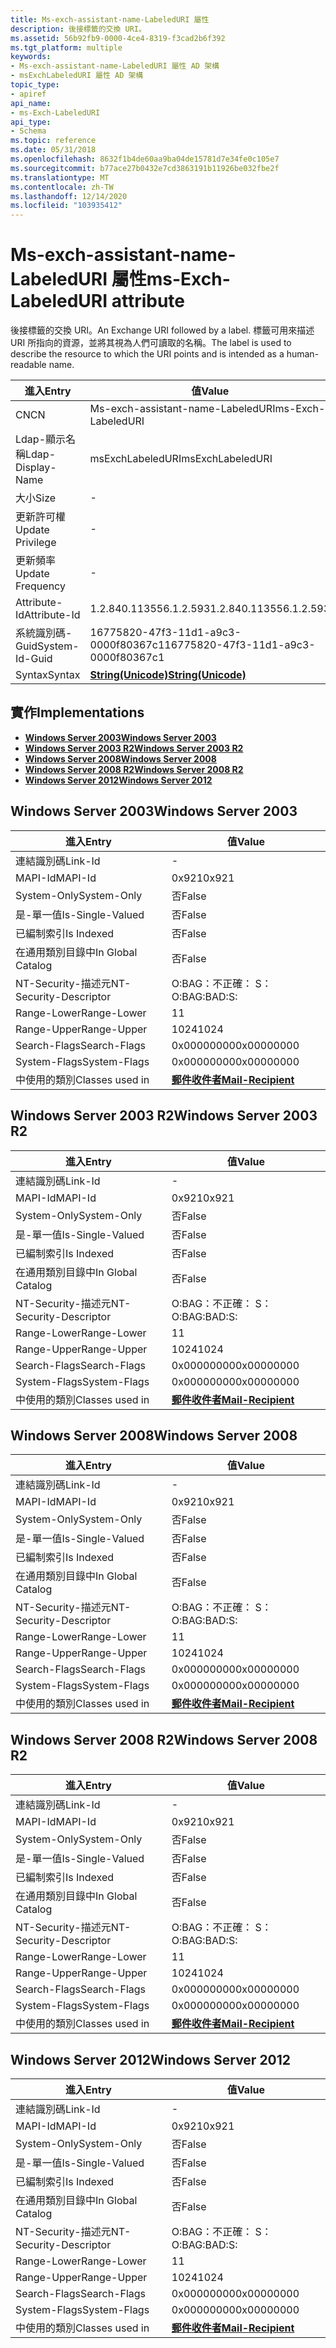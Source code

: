 ```yaml
---
title: Ms-exch-assistant-name-LabeledURI 屬性
description: 後接標籤的交換 URI。
ms.assetid: 56b92fb9-0000-4ce4-8319-f3cad2b6f392
ms.tgt_platform: multiple
keywords:
- Ms-exch-assistant-name-LabeledURI 屬性 AD 架構
- msExchLabeledURI 屬性 AD 架構
topic_type:
- apiref
api_name:
- ms-Exch-LabeledURI
api_type:
- Schema
ms.topic: reference
ms.date: 05/31/2018
ms.openlocfilehash: 8632f1b4de60aa9ba04de15781d7e34fe0c105e7
ms.sourcegitcommit: b77ace27b0432e7cd3863191b11926be032fbe2f
ms.translationtype: MT
ms.contentlocale: zh-TW
ms.lasthandoff: 12/14/2020
ms.locfileid: "103935412"
---
```

# <a name="ms-exch-labeleduri-attribute"></a><span data-ttu-id="28490-105">Ms-exch-assistant-name-LabeledURI 屬性</span><span class="sxs-lookup"><span data-stu-id="28490-105">ms-Exch-LabeledURI attribute</span></span>

<span data-ttu-id="28490-106">後接標籤的交換 URI。</span><span class="sxs-lookup"><span data-stu-id="28490-106">An Exchange URI followed by a label.</span></span> <span data-ttu-id="28490-107">標籤可用來描述 URI 所指向的資源，並將其視為人們可讀取的名稱。</span><span class="sxs-lookup"><span data-stu-id="28490-107">The label is used to describe the resource to which the URI points and is intended as a human-readable name.</span></span>



| <span data-ttu-id="28490-108">進入</span><span class="sxs-lookup"><span data-stu-id="28490-108">Entry</span></span> | <span data-ttu-id="28490-109">值</span><span class="sxs-lookup"><span data-stu-id="28490-109">Value</span></span> |
|-------------------|---------------------------------------------|
| <span data-ttu-id="28490-110">CN</span><span class="sxs-lookup"><span data-stu-id="28490-110">CN</span></span>                | <span data-ttu-id="28490-111">Ms-exch-assistant-name-LabeledURI</span><span class="sxs-lookup"><span data-stu-id="28490-111">ms-Exch-LabeledURI</span></span>                          |
| <span data-ttu-id="28490-112">Ldap-顯示名稱</span><span class="sxs-lookup"><span data-stu-id="28490-112">Ldap-Display-Name</span></span> | <span data-ttu-id="28490-113">msExchLabeledURI</span><span class="sxs-lookup"><span data-stu-id="28490-113">msExchLabeledURI</span></span>                            |
| <span data-ttu-id="28490-114">大小</span><span class="sxs-lookup"><span data-stu-id="28490-114">Size</span></span>              | \-                                          |
| <span data-ttu-id="28490-115">更新許可權</span><span class="sxs-lookup"><span data-stu-id="28490-115">Update Privilege</span></span>  | \-                                          |
| <span data-ttu-id="28490-116">更新頻率</span><span class="sxs-lookup"><span data-stu-id="28490-116">Update Frequency</span></span>  | \-                                          |
| <span data-ttu-id="28490-117">Attribute-Id</span><span class="sxs-lookup"><span data-stu-id="28490-117">Attribute-Id</span></span>      | <span data-ttu-id="28490-118">1.2.840.113556.1.2.593</span><span class="sxs-lookup"><span data-stu-id="28490-118">1.2.840.113556.1.2.593</span></span>                      |
| <span data-ttu-id="28490-119">系統識別碼-Guid</span><span class="sxs-lookup"><span data-stu-id="28490-119">System-Id-Guid</span></span>    | <span data-ttu-id="28490-120">16775820-47f3-11d1-a9c3-0000f80367c1</span><span class="sxs-lookup"><span data-stu-id="28490-120">16775820-47f3-11d1-a9c3-0000f80367c1</span></span>        |
| <span data-ttu-id="28490-121">Syntax</span><span class="sxs-lookup"><span data-stu-id="28490-121">Syntax</span></span>            | [<span data-ttu-id="28490-122">**String(Unicode)**</span><span class="sxs-lookup"><span data-stu-id="28490-122">**String(Unicode)**</span></span>](s-string-unicode.md) |



## <a name="implementations"></a><span data-ttu-id="28490-123">實作</span><span class="sxs-lookup"><span data-stu-id="28490-123">Implementations</span></span>

-   [<span data-ttu-id="28490-124">**Windows Server 2003**</span><span class="sxs-lookup"><span data-stu-id="28490-124">**Windows Server 2003**</span></span>](#windows-server-2003)
-   [<span data-ttu-id="28490-125">**Windows Server 2003 R2**</span><span class="sxs-lookup"><span data-stu-id="28490-125">**Windows Server 2003 R2**</span></span>](#windows-server-2003-r2)
-   [<span data-ttu-id="28490-126">**Windows Server 2008**</span><span class="sxs-lookup"><span data-stu-id="28490-126">**Windows Server 2008**</span></span>](#windows-server-2008)
-   [<span data-ttu-id="28490-127">**Windows Server 2008 R2**</span><span class="sxs-lookup"><span data-stu-id="28490-127">**Windows Server 2008 R2**</span></span>](#windows-server-2008-r2)
-   [<span data-ttu-id="28490-128">**Windows Server 2012**</span><span class="sxs-lookup"><span data-stu-id="28490-128">**Windows Server 2012**</span></span>](#windows-server-2012)

## <a name="windows-server-2003"></a><span data-ttu-id="28490-129">Windows Server 2003</span><span class="sxs-lookup"><span data-stu-id="28490-129">Windows Server 2003</span></span>



| <span data-ttu-id="28490-130">進入</span><span class="sxs-lookup"><span data-stu-id="28490-130">Entry</span></span> | <span data-ttu-id="28490-131">值</span><span class="sxs-lookup"><span data-stu-id="28490-131">Value</span></span> |
|------------------------|------------------------------------------------------|
| <span data-ttu-id="28490-132">連結識別碼</span><span class="sxs-lookup"><span data-stu-id="28490-132">Link-Id</span></span>                | \-                                                   |
| <span data-ttu-id="28490-133">MAPI-Id</span><span class="sxs-lookup"><span data-stu-id="28490-133">MAPI-Id</span></span>                | <span data-ttu-id="28490-134">0x921</span><span class="sxs-lookup"><span data-stu-id="28490-134">0x921</span></span>                                                |
| <span data-ttu-id="28490-135">System-Only</span><span class="sxs-lookup"><span data-stu-id="28490-135">System-Only</span></span>            | <span data-ttu-id="28490-136">否</span><span class="sxs-lookup"><span data-stu-id="28490-136">False</span></span>                                                |
| <span data-ttu-id="28490-137">是-單一值</span><span class="sxs-lookup"><span data-stu-id="28490-137">Is-Single-Valued</span></span>       | <span data-ttu-id="28490-138">否</span><span class="sxs-lookup"><span data-stu-id="28490-138">False</span></span>                                                |
| <span data-ttu-id="28490-139">已編制索引</span><span class="sxs-lookup"><span data-stu-id="28490-139">Is Indexed</span></span>             | <span data-ttu-id="28490-140">否</span><span class="sxs-lookup"><span data-stu-id="28490-140">False</span></span>                                                |
| <span data-ttu-id="28490-141">在通用類別目錄中</span><span class="sxs-lookup"><span data-stu-id="28490-141">In Global Catalog</span></span>      | <span data-ttu-id="28490-142">否</span><span class="sxs-lookup"><span data-stu-id="28490-142">False</span></span>                                                |
| <span data-ttu-id="28490-143">NT-Security-描述元</span><span class="sxs-lookup"><span data-stu-id="28490-143">NT-Security-Descriptor</span></span> | <span data-ttu-id="28490-144">O:BAG：不正確： S：</span><span class="sxs-lookup"><span data-stu-id="28490-144">O:BAG:BAD:S:</span></span>                                         |
| <span data-ttu-id="28490-145">Range-Lower</span><span class="sxs-lookup"><span data-stu-id="28490-145">Range-Lower</span></span>            | <span data-ttu-id="28490-146">1</span><span class="sxs-lookup"><span data-stu-id="28490-146">1</span></span>                                                    |
| <span data-ttu-id="28490-147">Range-Upper</span><span class="sxs-lookup"><span data-stu-id="28490-147">Range-Upper</span></span>            | <span data-ttu-id="28490-148">1024</span><span class="sxs-lookup"><span data-stu-id="28490-148">1024</span></span>                                                 |
| <span data-ttu-id="28490-149">Search-Flags</span><span class="sxs-lookup"><span data-stu-id="28490-149">Search-Flags</span></span>           | <span data-ttu-id="28490-150">0x00000000</span><span class="sxs-lookup"><span data-stu-id="28490-150">0x00000000</span></span>                                           |
| <span data-ttu-id="28490-151">System-Flags</span><span class="sxs-lookup"><span data-stu-id="28490-151">System-Flags</span></span>           | <span data-ttu-id="28490-152">0x00000000</span><span class="sxs-lookup"><span data-stu-id="28490-152">0x00000000</span></span>                                           |
| <span data-ttu-id="28490-153">中使用的類別</span><span class="sxs-lookup"><span data-stu-id="28490-153">Classes used in</span></span>        | [<span data-ttu-id="28490-154">**郵件收件者**</span><span class="sxs-lookup"><span data-stu-id="28490-154">**Mail-Recipient**</span></span>](c-mailrecipient.md)<br/> |



## <a name="windows-server-2003-r2"></a><span data-ttu-id="28490-155">Windows Server 2003 R2</span><span class="sxs-lookup"><span data-stu-id="28490-155">Windows Server 2003 R2</span></span>



| <span data-ttu-id="28490-156">進入</span><span class="sxs-lookup"><span data-stu-id="28490-156">Entry</span></span> | <span data-ttu-id="28490-157">值</span><span class="sxs-lookup"><span data-stu-id="28490-157">Value</span></span> |
|------------------------|------------------------------------------------------|
| <span data-ttu-id="28490-158">連結識別碼</span><span class="sxs-lookup"><span data-stu-id="28490-158">Link-Id</span></span>                | \-                                                   |
| <span data-ttu-id="28490-159">MAPI-Id</span><span class="sxs-lookup"><span data-stu-id="28490-159">MAPI-Id</span></span>                | <span data-ttu-id="28490-160">0x921</span><span class="sxs-lookup"><span data-stu-id="28490-160">0x921</span></span>                                                |
| <span data-ttu-id="28490-161">System-Only</span><span class="sxs-lookup"><span data-stu-id="28490-161">System-Only</span></span>            | <span data-ttu-id="28490-162">否</span><span class="sxs-lookup"><span data-stu-id="28490-162">False</span></span>                                                |
| <span data-ttu-id="28490-163">是-單一值</span><span class="sxs-lookup"><span data-stu-id="28490-163">Is-Single-Valued</span></span>       | <span data-ttu-id="28490-164">否</span><span class="sxs-lookup"><span data-stu-id="28490-164">False</span></span>                                                |
| <span data-ttu-id="28490-165">已編制索引</span><span class="sxs-lookup"><span data-stu-id="28490-165">Is Indexed</span></span>             | <span data-ttu-id="28490-166">否</span><span class="sxs-lookup"><span data-stu-id="28490-166">False</span></span>                                                |
| <span data-ttu-id="28490-167">在通用類別目錄中</span><span class="sxs-lookup"><span data-stu-id="28490-167">In Global Catalog</span></span>      | <span data-ttu-id="28490-168">否</span><span class="sxs-lookup"><span data-stu-id="28490-168">False</span></span>                                                |
| <span data-ttu-id="28490-169">NT-Security-描述元</span><span class="sxs-lookup"><span data-stu-id="28490-169">NT-Security-Descriptor</span></span> | <span data-ttu-id="28490-170">O:BAG：不正確： S：</span><span class="sxs-lookup"><span data-stu-id="28490-170">O:BAG:BAD:S:</span></span>                                         |
| <span data-ttu-id="28490-171">Range-Lower</span><span class="sxs-lookup"><span data-stu-id="28490-171">Range-Lower</span></span>            | <span data-ttu-id="28490-172">1</span><span class="sxs-lookup"><span data-stu-id="28490-172">1</span></span>                                                    |
| <span data-ttu-id="28490-173">Range-Upper</span><span class="sxs-lookup"><span data-stu-id="28490-173">Range-Upper</span></span>            | <span data-ttu-id="28490-174">1024</span><span class="sxs-lookup"><span data-stu-id="28490-174">1024</span></span>                                                 |
| <span data-ttu-id="28490-175">Search-Flags</span><span class="sxs-lookup"><span data-stu-id="28490-175">Search-Flags</span></span>           | <span data-ttu-id="28490-176">0x00000000</span><span class="sxs-lookup"><span data-stu-id="28490-176">0x00000000</span></span>                                           |
| <span data-ttu-id="28490-177">System-Flags</span><span class="sxs-lookup"><span data-stu-id="28490-177">System-Flags</span></span>           | <span data-ttu-id="28490-178">0x00000000</span><span class="sxs-lookup"><span data-stu-id="28490-178">0x00000000</span></span>                                           |
| <span data-ttu-id="28490-179">中使用的類別</span><span class="sxs-lookup"><span data-stu-id="28490-179">Classes used in</span></span>        | [<span data-ttu-id="28490-180">**郵件收件者**</span><span class="sxs-lookup"><span data-stu-id="28490-180">**Mail-Recipient**</span></span>](c-mailrecipient.md)<br/> |



## <a name="windows-server-2008"></a><span data-ttu-id="28490-181">Windows Server 2008</span><span class="sxs-lookup"><span data-stu-id="28490-181">Windows Server 2008</span></span>



| <span data-ttu-id="28490-182">進入</span><span class="sxs-lookup"><span data-stu-id="28490-182">Entry</span></span> | <span data-ttu-id="28490-183">值</span><span class="sxs-lookup"><span data-stu-id="28490-183">Value</span></span> |
|------------------------|------------------------------------------------------|
| <span data-ttu-id="28490-184">連結識別碼</span><span class="sxs-lookup"><span data-stu-id="28490-184">Link-Id</span></span>                | \-                                                   |
| <span data-ttu-id="28490-185">MAPI-Id</span><span class="sxs-lookup"><span data-stu-id="28490-185">MAPI-Id</span></span>                | <span data-ttu-id="28490-186">0x921</span><span class="sxs-lookup"><span data-stu-id="28490-186">0x921</span></span>                                                |
| <span data-ttu-id="28490-187">System-Only</span><span class="sxs-lookup"><span data-stu-id="28490-187">System-Only</span></span>            | <span data-ttu-id="28490-188">否</span><span class="sxs-lookup"><span data-stu-id="28490-188">False</span></span>                                                |
| <span data-ttu-id="28490-189">是-單一值</span><span class="sxs-lookup"><span data-stu-id="28490-189">Is-Single-Valued</span></span>       | <span data-ttu-id="28490-190">否</span><span class="sxs-lookup"><span data-stu-id="28490-190">False</span></span>                                                |
| <span data-ttu-id="28490-191">已編制索引</span><span class="sxs-lookup"><span data-stu-id="28490-191">Is Indexed</span></span>             | <span data-ttu-id="28490-192">否</span><span class="sxs-lookup"><span data-stu-id="28490-192">False</span></span>                                                |
| <span data-ttu-id="28490-193">在通用類別目錄中</span><span class="sxs-lookup"><span data-stu-id="28490-193">In Global Catalog</span></span>      | <span data-ttu-id="28490-194">否</span><span class="sxs-lookup"><span data-stu-id="28490-194">False</span></span>                                                |
| <span data-ttu-id="28490-195">NT-Security-描述元</span><span class="sxs-lookup"><span data-stu-id="28490-195">NT-Security-Descriptor</span></span> | <span data-ttu-id="28490-196">O:BAG：不正確： S：</span><span class="sxs-lookup"><span data-stu-id="28490-196">O:BAG:BAD:S:</span></span>                                         |
| <span data-ttu-id="28490-197">Range-Lower</span><span class="sxs-lookup"><span data-stu-id="28490-197">Range-Lower</span></span>            | <span data-ttu-id="28490-198">1</span><span class="sxs-lookup"><span data-stu-id="28490-198">1</span></span>                                                    |
| <span data-ttu-id="28490-199">Range-Upper</span><span class="sxs-lookup"><span data-stu-id="28490-199">Range-Upper</span></span>            | <span data-ttu-id="28490-200">1024</span><span class="sxs-lookup"><span data-stu-id="28490-200">1024</span></span>                                                 |
| <span data-ttu-id="28490-201">Search-Flags</span><span class="sxs-lookup"><span data-stu-id="28490-201">Search-Flags</span></span>           | <span data-ttu-id="28490-202">0x00000000</span><span class="sxs-lookup"><span data-stu-id="28490-202">0x00000000</span></span>                                           |
| <span data-ttu-id="28490-203">System-Flags</span><span class="sxs-lookup"><span data-stu-id="28490-203">System-Flags</span></span>           | <span data-ttu-id="28490-204">0x00000000</span><span class="sxs-lookup"><span data-stu-id="28490-204">0x00000000</span></span>                                           |
| <span data-ttu-id="28490-205">中使用的類別</span><span class="sxs-lookup"><span data-stu-id="28490-205">Classes used in</span></span>        | [<span data-ttu-id="28490-206">**郵件收件者**</span><span class="sxs-lookup"><span data-stu-id="28490-206">**Mail-Recipient**</span></span>](c-mailrecipient.md)<br/> |



## <a name="windows-server-2008-r2"></a><span data-ttu-id="28490-207">Windows Server 2008 R2</span><span class="sxs-lookup"><span data-stu-id="28490-207">Windows Server 2008 R2</span></span>



| <span data-ttu-id="28490-208">進入</span><span class="sxs-lookup"><span data-stu-id="28490-208">Entry</span></span> | <span data-ttu-id="28490-209">值</span><span class="sxs-lookup"><span data-stu-id="28490-209">Value</span></span> |
|------------------------|------------------------------------------------------|
| <span data-ttu-id="28490-210">連結識別碼</span><span class="sxs-lookup"><span data-stu-id="28490-210">Link-Id</span></span>                | \-                                                   |
| <span data-ttu-id="28490-211">MAPI-Id</span><span class="sxs-lookup"><span data-stu-id="28490-211">MAPI-Id</span></span>                | <span data-ttu-id="28490-212">0x921</span><span class="sxs-lookup"><span data-stu-id="28490-212">0x921</span></span>                                                |
| <span data-ttu-id="28490-213">System-Only</span><span class="sxs-lookup"><span data-stu-id="28490-213">System-Only</span></span>            | <span data-ttu-id="28490-214">否</span><span class="sxs-lookup"><span data-stu-id="28490-214">False</span></span>                                                |
| <span data-ttu-id="28490-215">是-單一值</span><span class="sxs-lookup"><span data-stu-id="28490-215">Is-Single-Valued</span></span>       | <span data-ttu-id="28490-216">否</span><span class="sxs-lookup"><span data-stu-id="28490-216">False</span></span>                                                |
| <span data-ttu-id="28490-217">已編制索引</span><span class="sxs-lookup"><span data-stu-id="28490-217">Is Indexed</span></span>             | <span data-ttu-id="28490-218">否</span><span class="sxs-lookup"><span data-stu-id="28490-218">False</span></span>                                                |
| <span data-ttu-id="28490-219">在通用類別目錄中</span><span class="sxs-lookup"><span data-stu-id="28490-219">In Global Catalog</span></span>      | <span data-ttu-id="28490-220">否</span><span class="sxs-lookup"><span data-stu-id="28490-220">False</span></span>                                                |
| <span data-ttu-id="28490-221">NT-Security-描述元</span><span class="sxs-lookup"><span data-stu-id="28490-221">NT-Security-Descriptor</span></span> | <span data-ttu-id="28490-222">O:BAG：不正確： S：</span><span class="sxs-lookup"><span data-stu-id="28490-222">O:BAG:BAD:S:</span></span>                                         |
| <span data-ttu-id="28490-223">Range-Lower</span><span class="sxs-lookup"><span data-stu-id="28490-223">Range-Lower</span></span>            | <span data-ttu-id="28490-224">1</span><span class="sxs-lookup"><span data-stu-id="28490-224">1</span></span>                                                    |
| <span data-ttu-id="28490-225">Range-Upper</span><span class="sxs-lookup"><span data-stu-id="28490-225">Range-Upper</span></span>            | <span data-ttu-id="28490-226">1024</span><span class="sxs-lookup"><span data-stu-id="28490-226">1024</span></span>                                                 |
| <span data-ttu-id="28490-227">Search-Flags</span><span class="sxs-lookup"><span data-stu-id="28490-227">Search-Flags</span></span>           | <span data-ttu-id="28490-228">0x00000000</span><span class="sxs-lookup"><span data-stu-id="28490-228">0x00000000</span></span>                                           |
| <span data-ttu-id="28490-229">System-Flags</span><span class="sxs-lookup"><span data-stu-id="28490-229">System-Flags</span></span>           | <span data-ttu-id="28490-230">0x00000000</span><span class="sxs-lookup"><span data-stu-id="28490-230">0x00000000</span></span>                                           |
| <span data-ttu-id="28490-231">中使用的類別</span><span class="sxs-lookup"><span data-stu-id="28490-231">Classes used in</span></span>        | [<span data-ttu-id="28490-232">**郵件收件者**</span><span class="sxs-lookup"><span data-stu-id="28490-232">**Mail-Recipient**</span></span>](c-mailrecipient.md)<br/> |



## <a name="windows-server-2012"></a><span data-ttu-id="28490-233">Windows Server 2012</span><span class="sxs-lookup"><span data-stu-id="28490-233">Windows Server 2012</span></span>



| <span data-ttu-id="28490-234">進入</span><span class="sxs-lookup"><span data-stu-id="28490-234">Entry</span></span> | <span data-ttu-id="28490-235">值</span><span class="sxs-lookup"><span data-stu-id="28490-235">Value</span></span> |
|------------------------|------------------------------------------------------|
| <span data-ttu-id="28490-236">連結識別碼</span><span class="sxs-lookup"><span data-stu-id="28490-236">Link-Id</span></span>                | \-                                                   |
| <span data-ttu-id="28490-237">MAPI-Id</span><span class="sxs-lookup"><span data-stu-id="28490-237">MAPI-Id</span></span>                | <span data-ttu-id="28490-238">0x921</span><span class="sxs-lookup"><span data-stu-id="28490-238">0x921</span></span>                                                |
| <span data-ttu-id="28490-239">System-Only</span><span class="sxs-lookup"><span data-stu-id="28490-239">System-Only</span></span>            | <span data-ttu-id="28490-240">否</span><span class="sxs-lookup"><span data-stu-id="28490-240">False</span></span>                                                |
| <span data-ttu-id="28490-241">是-單一值</span><span class="sxs-lookup"><span data-stu-id="28490-241">Is-Single-Valued</span></span>       | <span data-ttu-id="28490-242">否</span><span class="sxs-lookup"><span data-stu-id="28490-242">False</span></span>                                                |
| <span data-ttu-id="28490-243">已編制索引</span><span class="sxs-lookup"><span data-stu-id="28490-243">Is Indexed</span></span>             | <span data-ttu-id="28490-244">否</span><span class="sxs-lookup"><span data-stu-id="28490-244">False</span></span>                                                |
| <span data-ttu-id="28490-245">在通用類別目錄中</span><span class="sxs-lookup"><span data-stu-id="28490-245">In Global Catalog</span></span>      | <span data-ttu-id="28490-246">否</span><span class="sxs-lookup"><span data-stu-id="28490-246">False</span></span>                                                |
| <span data-ttu-id="28490-247">NT-Security-描述元</span><span class="sxs-lookup"><span data-stu-id="28490-247">NT-Security-Descriptor</span></span> | <span data-ttu-id="28490-248">O:BAG：不正確： S：</span><span class="sxs-lookup"><span data-stu-id="28490-248">O:BAG:BAD:S:</span></span>                                         |
| <span data-ttu-id="28490-249">Range-Lower</span><span class="sxs-lookup"><span data-stu-id="28490-249">Range-Lower</span></span>            | <span data-ttu-id="28490-250">1</span><span class="sxs-lookup"><span data-stu-id="28490-250">1</span></span>                                                    |
| <span data-ttu-id="28490-251">Range-Upper</span><span class="sxs-lookup"><span data-stu-id="28490-251">Range-Upper</span></span>            | <span data-ttu-id="28490-252">1024</span><span class="sxs-lookup"><span data-stu-id="28490-252">1024</span></span>                                                 |
| <span data-ttu-id="28490-253">Search-Flags</span><span class="sxs-lookup"><span data-stu-id="28490-253">Search-Flags</span></span>           | <span data-ttu-id="28490-254">0x00000000</span><span class="sxs-lookup"><span data-stu-id="28490-254">0x00000000</span></span>                                           |
| <span data-ttu-id="28490-255">System-Flags</span><span class="sxs-lookup"><span data-stu-id="28490-255">System-Flags</span></span>           | <span data-ttu-id="28490-256">0x00000000</span><span class="sxs-lookup"><span data-stu-id="28490-256">0x00000000</span></span>                                           |
| <span data-ttu-id="28490-257">中使用的類別</span><span class="sxs-lookup"><span data-stu-id="28490-257">Classes used in</span></span>        | [<span data-ttu-id="28490-258">**郵件收件者**</span><span class="sxs-lookup"><span data-stu-id="28490-258">**Mail-Recipient**</span></span>](c-mailrecipient.md)<br/> |



 

 





